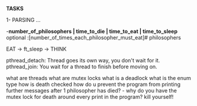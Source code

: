 **TASKS**

1- PARSING ...

-**number_of_philosophers  | time_to_die  | time_to_eat | time_to_sleep**  optional :[number_of_times_each_philosopher_must_eat]# philosophers


EAT -> ft_sleep -> THINK

pthread_detach: Thread goes its own way, you don't wait for it.
pthread_join: You wait for a thread to finish before moving on.

what are threads
what are mutex locks
what is a deadlock
what is the enum type
how is death checked
how do u prevent the program from printing further messages after 1 philosopher has died?
    - why do you have the mutex lock for death around every print in the program?
kill yourself!
